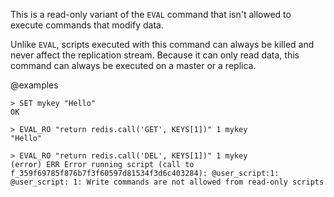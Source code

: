 This is a read-only variant of the `EVAL` command that isn't allowed to execute
commands that modify data.

Unlike `EVAL`, scripts executed with this command can always be killed and never
affect the replication stream. Because it can only read data, this command can
always be executed on a master or a replica.

@examples

```
> SET mykey "Hello"
OK

> EVAL_RO "return redis.call('GET', KEYS[1])" 1 mykey
"Hello"

> EVAL_RO "return redis.call('DEL', KEYS[1])" 1 mykey
(error) ERR Error running script (call to f_359f69785f876b7f3f60597d81534f3d6c403284): @user_script:1: @user_script: 1: Write commands are not allowed from read-only scripts
```
